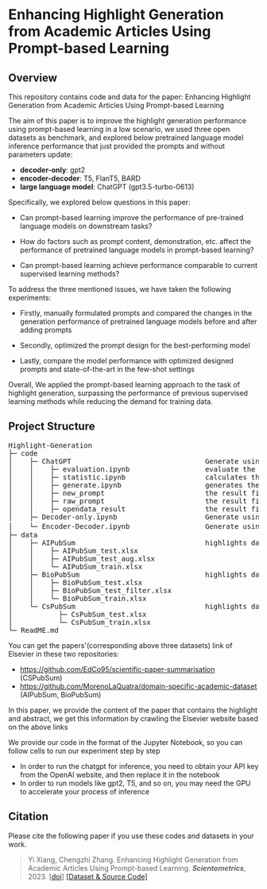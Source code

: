 # Enhancing Highlight Generation from Academic Articles Using Prompt-based Learning

## Overview
This repository contains code and data for the paper: Enhancing Highlight Generation from Academic Articles Using Prompt-based Learning

The aim of this paper is to improve the highlight generation performance using prompt-based learning in a low scenario, we used three open datasets as benchmark, and explored below pretrained language model inference performance that just provided the prompts and without parameters update: 
* **decoder-only**: gpt2
* **encoder-decoder**: T5, FlanT5, BARD
* **large language model**: ChatGPT (gpt3.5-turbo-0613)

Specifically, we explored below questions in this paper:

  * Can prompt-based learning improve the performance of pre-trained language models on downstream tasks?

  *  How do factors such as prompt content, demonstration, etc. affect the performance of pretrained language models in prompt-based learning?

  *  Can prompt-based learning achieve performance comparable to current supervised learning methods?

To address the three mentioned issues, we have taken the following experiments: 

   * Firstly, manually formulated prompts and compared the changes in the generation performance of pretrained language models before and after adding prompts

   * Secondly, optimized the prompt design for the best-performing model
     
   * Lastly, compare the model performance with optimized designed prompts and state-of-the-art in the few-shot settings

Overall, We applied the prompt-based learning approach to the task of highlight generation, surpassing the performance of previous supervised learning methods while reducing the demand for training data.

## Project Structure
<pre>
Highlight-Generation
├─ code
│    ├─ ChatGPT                                Generate using chatgpt model
│    │    ├─ evaluation.ipynb                  evaluate the model performance
│    │    ├─ statistic.ipynb                   calculates the basic information of the dataset and calculates the demonstration
│    │    ├─ generate.ipynb                    generates the highlight for the provided' abstract, including zero-shot,few-shot setting
│    │    ├─ new_prompt                        the result files of model generation in the new_prompt(check out our paper) situation
│    │    ├─ raw_prompt                        the result files of model generation in the raw_prompt(check out our paper) situation
│    │    ├─ opendata_result                   the result files of model generation in the few-shot setting
│    ├─ Decoder-only.ipynb                     Generate using a decoder-only model like gpt2
│    └─ Encoder-Decoder.ipynb                  Generate using encoder-decoder model T5、BARD、FlanT5
├─ data
│    ├─ AIPubSum                               highlights dataset that contains the paper from the artificial intelligence field
│    │    ├─ AIPubSum_test.xlsx
│    │    ├─ AIPubSum_test_aug.xlsx
│    │    └─ AIPubSum_train.xlsx
│    ├─ BioPubSum                              highlights dataset that contains the paper from the biological field
│    │    ├─ BioPubSum_test.xlsx
│    │    ├─ BioPubSum_test_filter.xlsx
│    │    └─ BioPubSum_train.xlsx
│    └─ CsPubSum                               highlights dataset that contains the paper from the computer science field
│           ├─ CsPubSum_test.xlsx
│           └─ CsPubSum_train.xlsx
└─ ReadME.md
</pre>

You can get the papers'(corresponding above three datasets) link of Elsevier in these two repositories: 
 * https://github.com/EdCo95/scientific-paper-summarisation (CSPubSum)
 * https://github.com/MorenoLaQuatra/domain-specific-academic-dataset (AIPubSum, BioPubSum)

In this paper, we provide the content of the paper that contains the highlight and abstract, we get this information by crawling the Elsevier website based on the above links

We provide our code in the format of the Jupyter Notebook, so you can follow cells to run our experiment step by step
 * In order to run the chatgpt for inference, you need to obtain your API key from the OpenAI website, and then replace it in the notebook
 * In order to run models like gpt2, T5, and so on, you may need the GPU to accelerate your process of inference

## Citation
Please cite the following paper if you use these codes and datasets in your work.

> Yi Xiang, Chengzhi Zhang. Enhancing Highlight Generation from Academic Articles Using Prompt-based Learning. ***Scientometrics***, 2023. [[doi]()] [[Dataset & Source Code]](https://github.com/xiangyi-njust/Highlight-Generation)
